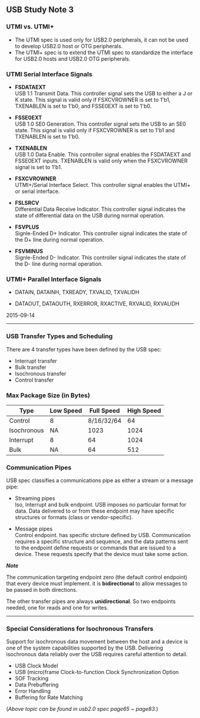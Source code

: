 ## USB Study Note 3 ##


### UTMI vs. UTMI+

* The UTMI spec is used only for USB2.0 peripherals, it can not be used to develop USB2.0 host or OTG peripherals.
* The UTMI+ spec is to extend the UTMI spec to standardize the interface for USB2.0 hosts and USB2.0 OTG peripherals.


### UTMI Serial Interface Signals

* **FSDATAEXT**   
	USB 1.1 Transmit Data. This controller signal sets the USB to either a J or K state. This signal is valid only if FSXCVROWNER is set to 1'b1, TXENABLEN is set to 1'b0, and FSSE0EXT is set to 1'b0.

* **FSSE0EXT**    
	USB 1.0 SE0 Generation. This controller signal sets the USB to an SE0 state. This signal is valid only if FSXCVROWNER is set to 1'b1 and TXENABLEN is set to 1'b0.

* **TXENABLEN**    
	USB 1.0 Data Enable. This controller signal enables the FSDATAEXT and FSSE0EXT inputs. TXENABLEN is valid only when the FSXCVROWNER signal is set to 1'b1.

* **FSXCVROWNER**  
	UTMI+/Serial Interface Select. This controller signal enables the UTMI+ or serial interface.

* **FSLSRCV**   
	Differential Data Receive Indicator. This controller signal indicates the state of differential data on the USB during normal operation.

* **FSVPLUS**   
	Signle-Ended D+ Indicator. This controller signal indicates the state of the D+ line during normal operation.

* **FSVMINUS**   
	Signle-Ended D- Indicator. This controller signal indicates the state of the D- line during normal operation.


### UTMI+ Parallel Interface Signals

* DATAIN, DATAINH, TXREADY, TXVALID, TXVALIDH

* DATAOUT, DATAOUTH, RXERROR, RXACTIVE, RXVALID, RXVALIDH


2015-09-14


------

### USB Transfer Types and Scheduling

There are 4 transfer types have been defined by the USB spec:

* Interrupt transfer
* Bulk transfer
* Isochronous transfer
* Control transfer


### Max Package Size (in Bytes)

|Type    		| Low Speed | Full Speed 	| High Speed |        
|---------------|-----------|---------------|------------|     
|Control		|	8		|	8/16/32/64	|	64       |    
|Isochronous	|	NA		|	1023		|	1024     |     
|Interrupt		|	8		|	64			|	1024     |    
|Bulk			|	NA		|	64			|	512      |    


### Communication Pipes

USB spec classifies a communications pipe as either a stream or a message pipe:

* Streaming pipes    
	Iso, Interrupt and bulk endpoint. USB imposes no particular format for data. Data delivered to or from these endpoint may have specific structures or formats (class or vendor-specific).

* Message pipes    
	Control endpoint. has specific strcture defined by USB. Communication requires a specific structure and sequence, and the data patterns sent to the endpoint define requests or commands that are issued to a device. These requests specify that the device must take some action.

**_Note_**   

The communication targeting endpoint zero (the default control endpoint) that every device must implement. it is **bidirectional** to allow messages to be passed in both directions.

The other transfer pipes are always **unidirectional**. So two endpoints needed, one for reads and one for writes.

------

### Special Considerations for Isochronous Transfers

Support for isochronous data movement between the host and a device is one of the system capabilities supported by the USB. Delivering isochronous data reliably over the USB requires careful attention to detail.

* USB Clock Model
* USB (micro)frame Clock-to-function Clock Synchronization Option
* SOF Tracking
* Data Prebuffering
* Error Handling
* Buffering for Rate Matching

(_Above topic can be found in usb2.0 spec page65 ~ page83._)





 